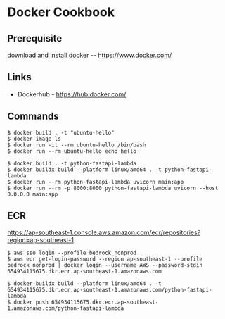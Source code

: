 # Docker Cookbook

## Prerequisite
download and install docker -- https://www.docker.com/

## Links
* Dockerhub - https://hub.docker.com/

## Commands
```
$ docker build . -t "ubuntu-hello"
$ docker image ls
$ docker run -it --rm ubuntu-hello /bin/bash
$ docker run --rm ubuntu-hello echo hello

$ docker build . -t python-fastapi-lambda
$ docker buildx build --platform linux/amd64 . -t python-fastapi-lambda
$ docker run --rm python-fastapi-lambda uvicorn main:app
$ docker run --rm -p 8000:8000 python-fastapi-lambda uvicorn --host 0.0.0.0 main:app
```

## ECR
https://ap-southeast-1.console.aws.amazon.com/ecr/repositories?region=ap-southeast-1

```
$ aws sso login --profile bedrock_nonprod
$ aws ecr get-login-password --region ap-southeast-1 --profile bedrock_nonprod | docker login --username AWS --password-stdin 654934115675.dkr.ecr.ap-southeast-1.amazonaws.com

$ docker buildx build --platform linux/amd64 . -t 654934115675.dkr.ecr.ap-southeast-1.amazonaws.com/python-fastapi-lambda 
$ docker push 654934115675.dkr.ecr.ap-southeast-1.amazonaws.com/python-fastapi-lambda 
```